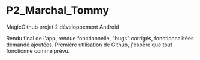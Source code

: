 # P2_Marchal_Tommy
MagicGithub projet 2 développement Android

Rendu final de l'app, rendue fonctionnelle, "bugs" corrigés, fonctionnalitées demandé ajoutées.
Première utilisation de Github, j'espère que tout fonctionne comme prévu.
